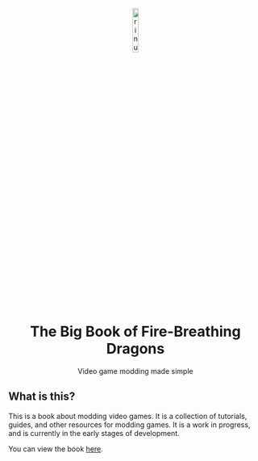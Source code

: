 <p align="center"><img src="https://avatars.githubusercontent.com/u/130936493?s=10000&v=4"alt="rinux-logo"style="width:15%"/></p><h1 align="center"><b>The Big Book of Fire-Breathing Dragons</b></h1><p align="center"style="">Video game modding made simple</p>

## What is this?

This is a book about modding video games. It is a collection of tutorials, guides, and other resources for modding games. It is a work in progress, and is currently in the early stages of development.

You can view the book [here](https://tbbofbd.github.io).
